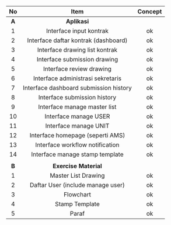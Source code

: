 | 	No	 | 	Item	 | 	Concept	 | 
| 	:-----:	 | 	:-----:	 | 	:-----:	 |
| 	**A**	| 	**Aplikasi**| 		 | 
| 	1	| 	Interface input kontrak	| 	ok	 | 
| 	2	| 	Interface daftar kontrak (dashboard)	| 	ok	 | 
| 	3	| 	Interface drawing list kontrak	| 	ok	 | 
| 	4	| 	Interface submission drawing	| 	ok	 | 
| 	5	| 	Interface review drawing	| 	ok	 | 
| 	6	| 	Interface administrasi sekretaris	| 	ok	 | 
| 	7	| 	Interface dashboard submission history	| 	ok	 | 
| 	8	| 	Interface submission history	| 	ok	 | 
| 	9	| 	Interface manage master list	| 	ok	 | 
| 	10	| 	Interface manage USER	| 	ok	 | 
| 	11	| 	Interface manage UNIT	| 	ok	 | 
| 	12	| 	Interface homepage (seperti AMS)	| 	ok	 | 
| 	13	| 	Interface workflow notification	| 	ok	 | 
| 	14	| 	Interface manage stamp template	| 	ok	 | 
| 		| 		| 		 | 
| 	**B**	| 	**Exercise Material**	| 	 	 | 
| 	1	| 	Master List Drawing	| 	ok	 | 
| 	2	| 	Daftar User (include manage user)	| 	ok	 | 
| 	3	| 	Flowchart	| 	ok	 | 
| 	4	| 	Stamp Template	| 	ok	 | 
| 	5	| 	Paraf	| 	ok	 | 
